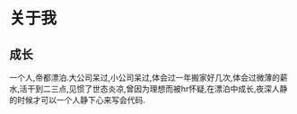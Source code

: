 # 关于我

## 成长

一个人,帝都漂泊.大公司呆过,小公司呆过,体会过一年搬家好几次,体会过微薄的薪水,活干到二三点,见惯了世态炎凉,曾因为理想而被hr怀疑,在漂泊中成长,夜深人静的时候才可以一个人静下心来写会代码.
